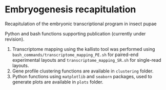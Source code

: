 # Embryogenesis recapitulation
Recapitulation of the embryonic transcriptional program in insect pupae

Python and bash functions supporting publication (currently under revision). 
1. Transcriptome mapping using the kallisto tool was performed using `bash_commands/transcriptome_mapping_PE.sh` for paired-end experimental layouts and `transcriptome_mapping_SR.sh` for single-read layouts.
2. Gene profile clustering functions are available in `clustering` folder.
3. Python functions using `matplotlib` and `seaborn` packages, used to generate plots are available in `plots` folder.

